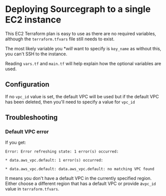 # Deploying Sourcegraph to a single EC2 instance

This EC2 Terraform plan is easy to use as there are no required variables, although the `terraform.tfvars` file still needs to exist.

The most likely variable you **will* want to specify is `key_name` as without this, you can't SSH to the instance.

Reading `vars.tf` and `main.tf` will help explain how the optional variables are used.

## Configuration

If no `vpc_id` value is set, the default VPC will be used but if the default VPC has been deleted, then you'll need to specify a value for `vpc_id`

## Troubleshooting

### Default VPC error

If you get:

```shell
Error: Error refreshing state: 1 error(s) occurred:

* data.aws_vpc.default: 1 error(s) occurred:

* data.aws_vpc.default: data.aws_vpc.default: no matching VPC found

```

It means you don't have a default VPC in the currently specified region. Either choose a different region that has a default VPC or provide a`vpc_id` value in `terraform.tfvars`.
